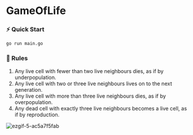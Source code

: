 # GameOfLife

### ⚡️ Quick Start 

```
go run main.go
```

### 🦠 Rules

1. Any live cell with fewer than two live neighbours dies, as if by underpopulation.
2. Any live cell with two or three live neighbours lives on to the next generation.
3. Any live cell with more than three live neighbours dies, as if by overpopulation.
4. Any dead cell with exactly three live neighbours becomes a live cell, as if by reproduction.

![ezgif-5-ac5a7f5fab](https://user-images.githubusercontent.com/21371972/172141409-c6aa23f0-2a57-42bd-b3c6-a59a71f9dd75.gif)
